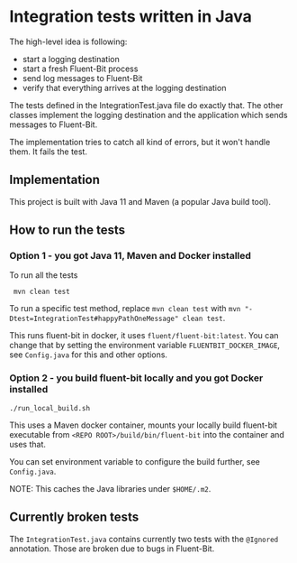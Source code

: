 # Integration tests written in Java

The high-level idea is following:

- start a logging destination
- start a fresh Fluent-Bit process
- send log messages to Fluent-Bit
- verify that everything arrives at the logging destination

The tests defined in the IntegrationTest.java file do exactly that. The other classes implement the logging destination and the application which
sends messages to Fluent-Bit.

The implementation tries to catch all kind of errors, but it won't handle them. It fails the test.

## Implementation

This project is built with Java 11 and Maven (a popular Java build tool).

## How to run the tests

### Option 1 - you got Java 11, Maven and Docker installed

To run all the tests

```
 mvn clean test
```

To run a specific test method, replace `mvn clean test` with `mvn "-Dtest=IntegrationTest#happyPathOneMessage" clean test`.

This runs fluent-bit in docker, it uses `fluent/fluent-bit:latest`. You can change that by setting the environment variable `FLUENTBIT_DOCKER_IMAGE`,
see `Config.java` for this and other options.

### Option 2 - you build fluent-bit locally and you got Docker installed

`./run_local_build.sh`

This uses a Maven docker container, mounts your locally build fluent-bit executable from `<REPO ROOT>/build/bin/fluent-bit`
into the container and uses that.

You can set environment variable to configure the build further, see `Config.java`.

NOTE: This caches the Java libraries under `$HOME/.m2`.

## Currently broken tests

The `IntegrationTest.java` contains currently two tests with the `@Ignored` annotation. Those are broken due to bugs in Fluent-Bit.
